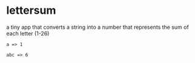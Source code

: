 # lettersum
a tiny app that converts a string into a number that represents the sum of each letter (1-26)

`a => 1`

`abc => 6`
